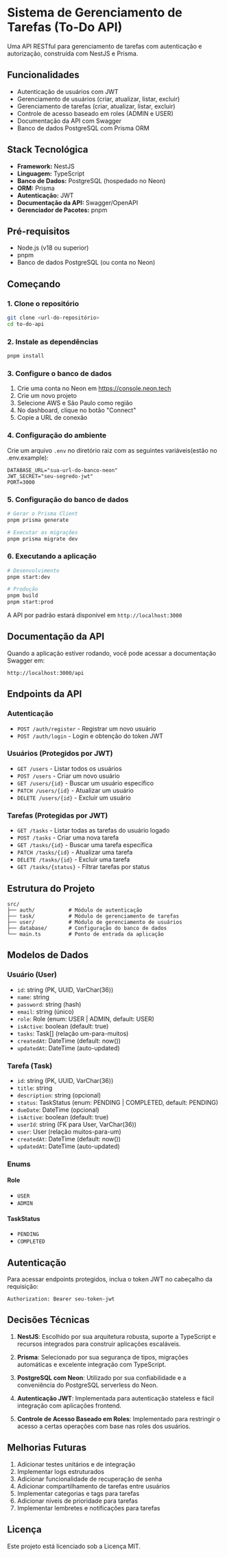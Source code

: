 # Sistema de Gerenciamento de Tarefas (To-Do API)

Uma API RESTful para gerenciamento de tarefas com autenticação e autorização, construída com NestJS e Prisma.

## Funcionalidades

- Autenticação de usuários com JWT
- Gerenciamento de usuários (criar, atualizar, listar, excluir)
- Gerenciamento de tarefas (criar, atualizar, listar, excluir)
- Controle de acesso baseado em roles (ADMIN e USER)
- Documentação da API com Swagger
- Banco de dados PostgreSQL com Prisma ORM

## Stack Tecnológica

- **Framework:** NestJS
- **Linguagem:** TypeScript
- **Banco de Dados:** PostgreSQL (hospedado no Neon)
- **ORM:** Prisma
- **Autenticação:** JWT
- **Documentação da API:** Swagger/OpenAPI
- **Gerenciador de Pacotes:** pnpm

## Pré-requisitos

- Node.js (v18 ou superior)
- pnpm
- Banco de dados PostgreSQL (ou conta no Neon)

## Começando

### 1. Clone o repositório

```bash
git clone <url-do-repositório>
cd to-do-api
```

### 2. Instale as dependências

```bash
pnpm install
```

### 3. Configure o banco de dados

1. Crie uma conta no Neon em https://console.neon.tech
2. Crie um novo projeto
3. Selecione AWS e São Paulo como região
4. No dashboard, clique no botão "Connect"
5. Copie a URL de conexão

### 4. Configuração do ambiente

Crie um arquivo `.env` no diretório raiz com as seguintes variáveis(estão no .env.example):

```env
DATABASE_URL="sua-url-do-banco-neon"
JWT_SECRET="seu-segredo-jwt"
PORT=3000
```

### 5. Configuração do banco de dados

```bash
# Gerar o Prisma Client
pnpm prisma generate

# Executar as migrações
pnpm prisma migrate dev
```

### 6. Executando a aplicação

```bash
# Desenvolvimento
pnpm start:dev

# Produção
pnpm build
pnpm start:prod
```

A API por padrão estará disponível em `http://localhost:3000`

## Documentação da API

Quando a aplicação estiver rodando, você pode acessar a documentação Swagger em:

```
http://localhost:3000/api
```

## Endpoints da API

### Autenticação

- `POST /auth/register` - Registrar um novo usuário
- `POST /auth/login` - Login e obtenção do token JWT

### Usuários (Protegidos por JWT)

- `GET /users` - Listar todos os usuários
- `POST /users` - Criar um novo usuário
- `GET /users/{id}` - Buscar um usuário específico
- `PATCH /users/{id}` - Atualizar um usuário
- `DELETE /users/{id}` - Excluir um usuário

### Tarefas (Protegidas por JWT)

- `GET /tasks` - Listar todas as tarefas do usuário logado
- `POST /tasks` - Criar uma nova tarefa
- `GET /tasks/{id}` - Buscar uma tarefa específica
- `PATCH /tasks/{id}` - Atualizar uma tarefa
- `DELETE /tasks/{id}` - Excluir uma tarefa
- `GET /tasks/{status}` - Filtrar tarefas por status

## Estrutura do Projeto

```
src/
├── auth/           # Módulo de autenticação
├── task/           # Módulo de gerenciamento de tarefas
├── user/           # Módulo de gerenciamento de usuários
├── database/       # Configuração do banco de dados
└── main.ts         # Ponto de entrada da aplicação
```

## Modelos de Dados

### Usuário (User)
- `id`: string (PK, UUID, VarChar(36))
- `name`: string
- `password`: string (hash)
- `email`: string (único)
- `role`: Role (enum: USER | ADMIN, default: USER)
- `isActive`: boolean (default: true)
- `tasks`: Task[] (relação um-para-muitos)
- `createdAt`: DateTime (default: now())
- `updatedAt`: DateTime (auto-updated)

### Tarefa (Task)
- `id`: string (PK, UUID, VarChar(36))
- `title`: string
- `description`: string (opcional)
- `status`: TaskStatus (enum: PENDING | COMPLETED, default: PENDING)
- `dueDate`: DateTime (opcional)
- `isActive`: boolean (default: true)
- `userId`: string (FK para User, VarChar(36))
- `user`: User (relação muitos-para-um)
- `createdAt`: DateTime (default: now())
- `updatedAt`: DateTime (auto-updated)

### Enums

#### Role
- `USER`
- `ADMIN`

#### TaskStatus
- `PENDING`
- `COMPLETED`

## Autenticação

Para acessar endpoints protegidos, inclua o token JWT no cabeçalho da requisição:

```
Authorization: Bearer seu-token-jwt
```

## Decisões Técnicas

1. **NestJS**: Escolhido por sua arquitetura robusta, suporte a TypeScript e recursos integrados para construir aplicações escaláveis.

2. **Prisma**: Selecionado por sua segurança de tipos, migrações automáticas e excelente integração com TypeScript.

3. **PostgreSQL com Neon**: Utilizado por sua confiabilidade e a conveniência do PostgreSQL serverless do Neon.

4. **Autenticação JWT**: Implementada para autenticação stateless e fácil integração com aplicações frontend.

5. **Controle de Acesso Baseado em Roles**: Implementado para restringir o acesso a certas operações com base nas roles dos usuários.

## Melhorias Futuras

1. Adicionar testes unitários e de integração
2. Implementar logs estruturados
3. Adicionar funcionalidade de recuperação de senha
4. Adicionar compartilhamento de tarefas entre usuários
5. Implementar categorias e tags para tarefas
6. Adicionar níveis de prioridade para tarefas
7. Implementar lembretes e notificações para tarefas

## Licença

Este projeto está licenciado sob a Licença MIT.
